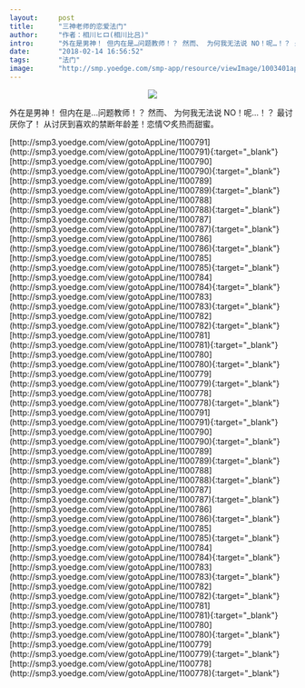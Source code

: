 ```yaml
---
layout:     post
title:      "三神老师的恋爱法门"
author:     "作者：相川ヒロ(相川比吕)"
intro:      "外在是男神！ 但内在是…问题教师！？ 然而、 为何我无法说 NO！呢…！？ 最讨厌你了！ 从讨厌到喜欢的禁断年龄差！恋情♡炙热而甜蜜。"
date:       "2018-02-14 16:56:52"
tags:       "法门"
image:      "http://smp.yoedge.com/smp-app/resource/viewImage/1003401appline.png"
---
```

<div style="text-align: center">
<p><img src="http://smp.yoedge.com/smp-app/resource/viewImage/1003401appline.png"/></p>
</div>
<p class="post-meta">
<span>外在是男神！ 但内在是…问题教师！？ 然而、 为何我无法说 NO！呢…！？ 最讨厌你了！ 从讨厌到喜欢的禁断年龄差！恋情♡炙热而甜蜜。</span>
</p>
[http://smp3.yoedge.com/view/gotoAppLine/1100791](http://smp3.yoedge.com/view/gotoAppLine/1100791){:target="_blank"}
[http://smp3.yoedge.com/view/gotoAppLine/1100790](http://smp3.yoedge.com/view/gotoAppLine/1100790){:target="_blank"}
[http://smp3.yoedge.com/view/gotoAppLine/1100789](http://smp3.yoedge.com/view/gotoAppLine/1100789){:target="_blank"}
[http://smp3.yoedge.com/view/gotoAppLine/1100788](http://smp3.yoedge.com/view/gotoAppLine/1100788){:target="_blank"}
[http://smp3.yoedge.com/view/gotoAppLine/1100787](http://smp3.yoedge.com/view/gotoAppLine/1100787){:target="_blank"}
[http://smp3.yoedge.com/view/gotoAppLine/1100786](http://smp3.yoedge.com/view/gotoAppLine/1100786){:target="_blank"}
[http://smp3.yoedge.com/view/gotoAppLine/1100785](http://smp3.yoedge.com/view/gotoAppLine/1100785){:target="_blank"}
[http://smp3.yoedge.com/view/gotoAppLine/1100784](http://smp3.yoedge.com/view/gotoAppLine/1100784){:target="_blank"}
[http://smp3.yoedge.com/view/gotoAppLine/1100783](http://smp3.yoedge.com/view/gotoAppLine/1100783){:target="_blank"}
[http://smp3.yoedge.com/view/gotoAppLine/1100782](http://smp3.yoedge.com/view/gotoAppLine/1100782){:target="_blank"}
[http://smp3.yoedge.com/view/gotoAppLine/1100781](http://smp3.yoedge.com/view/gotoAppLine/1100781){:target="_blank"}
[http://smp3.yoedge.com/view/gotoAppLine/1100780](http://smp3.yoedge.com/view/gotoAppLine/1100780){:target="_blank"}
[http://smp3.yoedge.com/view/gotoAppLine/1100779](http://smp3.yoedge.com/view/gotoAppLine/1100779){:target="_blank"}
[http://smp3.yoedge.com/view/gotoAppLine/1100778](http://smp3.yoedge.com/view/gotoAppLine/1100778){:target="_blank"}
[http://smp3.yoedge.com/view/gotoAppLine/1100791](http://smp3.yoedge.com/view/gotoAppLine/1100791){:target="_blank"}
[http://smp3.yoedge.com/view/gotoAppLine/1100790](http://smp3.yoedge.com/view/gotoAppLine/1100790){:target="_blank"}
[http://smp3.yoedge.com/view/gotoAppLine/1100789](http://smp3.yoedge.com/view/gotoAppLine/1100789){:target="_blank"}
[http://smp3.yoedge.com/view/gotoAppLine/1100788](http://smp3.yoedge.com/view/gotoAppLine/1100788){:target="_blank"}
[http://smp3.yoedge.com/view/gotoAppLine/1100787](http://smp3.yoedge.com/view/gotoAppLine/1100787){:target="_blank"}
[http://smp3.yoedge.com/view/gotoAppLine/1100786](http://smp3.yoedge.com/view/gotoAppLine/1100786){:target="_blank"}
[http://smp3.yoedge.com/view/gotoAppLine/1100785](http://smp3.yoedge.com/view/gotoAppLine/1100785){:target="_blank"}
[http://smp3.yoedge.com/view/gotoAppLine/1100784](http://smp3.yoedge.com/view/gotoAppLine/1100784){:target="_blank"}
[http://smp3.yoedge.com/view/gotoAppLine/1100783](http://smp3.yoedge.com/view/gotoAppLine/1100783){:target="_blank"}
[http://smp3.yoedge.com/view/gotoAppLine/1100782](http://smp3.yoedge.com/view/gotoAppLine/1100782){:target="_blank"}
[http://smp3.yoedge.com/view/gotoAppLine/1100781](http://smp3.yoedge.com/view/gotoAppLine/1100781){:target="_blank"}
[http://smp3.yoedge.com/view/gotoAppLine/1100780](http://smp3.yoedge.com/view/gotoAppLine/1100780){:target="_blank"}
[http://smp3.yoedge.com/view/gotoAppLine/1100779](http://smp3.yoedge.com/view/gotoAppLine/1100779){:target="_blank"}
[http://smp3.yoedge.com/view/gotoAppLine/1100778](http://smp3.yoedge.com/view/gotoAppLine/1100778){:target="_blank"}


